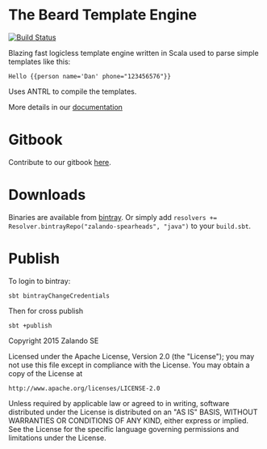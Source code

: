 # The Beard Template Engine

[![Build Status](https://travis-ci.org/zalando/beard.svg)](https://travis-ci.org/zalando/beard)

Blazing fast logicless template engine written in Scala used to parse simple templates like this:

    Hello {{person name='Dan' phone="123456576"}}

Uses ANTRL to compile the templates.

More details in our [documentation](https://danpersa.gitbooks.io/beard/content/)

# Gitbook

Contribute to our gitbook [here](https://github.com/danpersa/beard-book).

# Downloads
 
Binaries are available from [bintray](https://bintray.com/zalando-spearheads/java/beard/0.0.2/view). Or simply
add `resolvers += Resolver.bintrayRepo("zalando-spearheads", "java")` to your `build.sbt`.

# Publish

To login to bintray:

    sbt bintrayChangeCredentials

Then for cross publish

    sbt +publish

Copyright 2015 Zalando SE

Licensed under the Apache License, Version 2.0 (the "License");
you may not use this file except in compliance with the License.
You may obtain a copy of the License at

    http://www.apache.org/licenses/LICENSE-2.0

Unless required by applicable law or agreed to in writing, software
distributed under the License is distributed on an "AS IS" BASIS,
WITHOUT WARRANTIES OR CONDITIONS OF ANY KIND, either express or implied.
See the License for the specific language governing permissions and
limitations under the License.
